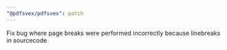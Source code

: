 ```yaml
---
"@pdfsvex/pdfsvex": patch
---
```


Fix bug where page breaks were performed incorrectly because linebreaks in sourcecode
